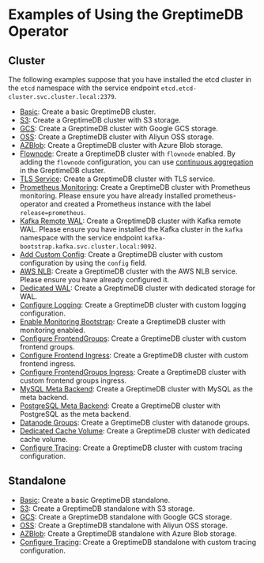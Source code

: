 # Examples of Using the GreptimeDB Operator

## Cluster

The following examples suppose that you have installed the etcd cluster in the `etcd` namespace with the service endpoint `etcd.etcd-cluster.svc.cluster.local:2379`.

- [Basic](./cluster/basic/cluster.yaml): Create a basic GreptimeDB cluster.
- [S3](./cluster/s3/cluster.yaml): Create a GreptimeDB cluster with S3 storage.
- [GCS](./cluster/gcs/cluster.yaml): Create a GreptimeDB cluster with Google GCS storage.
- [OSS](./cluster/oss/cluster.yaml): Create a GreptimeDB cluster with Aliyun OSS storage.
- [AZBlob](./cluster/azblob/cluster.yaml): Create a GreptimeDB cluster with Azure Blob storage.
- [Flownode](./cluster/flownode/cluster.yaml): Create a GreptimeDB cluster with `flownode` enabled. By adding the `flownode` configuration, you can use [continuous aggregation](https://docs.greptime.com/user-guide/flow-computation/overview) in the GreptimeDB cluster.
- [TLS Service](./cluster/tls-service/cluster.yaml): Create a GreptimeDB cluster with TLS service.
- [Prometheus Monitoring](./cluster/prometheus-monitor/cluster.yaml): Create a GreptimeDB cluster with Prometheus monitoring. Please ensure you have already installed prometheus-operator and created a Prometheus instance with the label `release=prometheus`.
- [Kafka Remote WAL](./cluster/kafka-remote-wal/cluster.yaml): Create a GreptimeDB cluster with Kafka remote WAL. Please ensure you have installed the Kafka cluster in the `kafka` namespace with the service endpoint `kafka-bootstrap.kafka.svc.cluster.local:9092`.
- [Add Custom Config](./cluster/add-custom-config/cluster.yaml): Create a GreptimeDB cluster with custom configuration by using the `config` field.
- [AWS NLB](./cluster/aws-nlb/cluster.yaml): Create a GreptimeDB cluster with the AWS NLB service. Please ensure you have already configured it.
- [Dedicated WAL](./cluster/standalone-wal/cluster.yaml): Create a GreptimeDB cluster with dedicated storage for WAL.
- [Configure Logging](./cluster/configure-logging/cluster.yaml): Create a GreptimeDB cluster with custom logging configuration.
- [Enable Monitoring Bootstrap](./cluster/enable-monitoring/cluster.yaml): Create a GreptimeDB cluster with monitoring enabled.
- [Configure FrontendGroups](./cluster/configure-frontend-groups/cluster.yaml): Create a GreptimeDB cluster with custom frontend groups.
- [Configure Frontend Ingress](./cluster/frontend-ingress/cluster.yaml): Create a GreptimeDB cluster with custom frontend ingress.
- [Configure FrontendGroups Ingress](./cluster/frontend-groups-ingress/cluster.yaml): Create a GreptimeDB cluster with custom frontend groups ingress.
- [MySQL Meta Backend](./cluster/mysql-meta-backend/cluster.yaml): Create a GreptimeDB cluster with MySQL as the meta backend.
- [PostgreSQL Meta Backend](./cluster/postgresql-meta-backend/cluster.yaml): Create a GreptimeDB cluster with PostgreSQL as the meta backend.
- [Datanode Groups](./cluster/datanode-groups/cluster.yaml): Create a GreptimeDB cluster with datanode groups.
- [Dedicated Cache Volume](./cluster/dedicated-cache-volume/cluster.yaml): Create a GreptimeDB cluster with dedicated cache volume.
- [Configure Tracing](./cluster/configure-tracing/cluster.yaml): Create a GreptimeDB cluster with custom tracing configuration.

## Standalone

- [Basic](./standalone/basic/standalone.yaml): Create a basic GreptimeDB standalone.
- [S3](./standalone/s3/standalone.yaml): Create a GreptimeDB standalone with S3 storage.
- [GCS](./standalone/gcs/standalone.yaml): Create a GreptimeDB standalone with Google GCS storage.
- [OSS](./standalone/oss/standalone.yaml): Create a GreptimeDB standalone with Aliyun OSS storage.
- [AZBlob](./standalone/azblob/standalone.yaml): Create a GreptimeDB standalone with Azure Blob storage.
- [Configure Tracing](./standalone/configure-tracing/cluster.yaml): Create a GreptimeDB standalone with custom tracing configuration.
